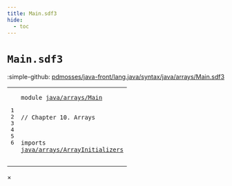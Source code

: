 ```yaml
---
title: Main.sdf3
hide:
  - toc
---
```


# `Main.sdf3`

:simple-github: [pdmosses/java-front/lang.java/syntax/java/arrays/Main.sdf3]

[pdmosses/java-front/lang.java/syntax/java/arrays/Main.sdf3]: https://github.com/pdmosses/java-front/blob/master/lang.java/syntax/java/arrays/Main.sdf3 "The source file on GitHub"

<div class="sdf3"><table class="highlighttable"><tbody><tr><td class="linenos"><div class="linenodiv"><pre><span></span>1
2
3
4
5
6
</pre></div></td>
<td class="code"><pre><code><span class="keyword">module</span> <a href="../../Main.sdf3/#java/arrays/Main_7_3" id="java/arrays/Main_1_8" title="a definition with a single reference">java/arrays/Main</a>

<span class="layout">// Chapter 10. Arrays</span>

<span class="keyword">imports</span>
  <a href="../ArrayInitializers.sdf3/#java/arrays/ArrayInitializers_1_8" id="java/arrays/ArrayInitializers_6_3" title="a reference to a single-file definition">java/arrays/ArrayInitializers</a>
</code></pre></td></tr></tbody></table></div>

<div id="modal">
  <div id="modal-content">
    <span id="modal-close">&times;</span>
    <h2 id="modal-h2"></h2>
    <p  id="modal-p"></p>
    <ul id="modal-ul"></ul>
  </div>
</div>
